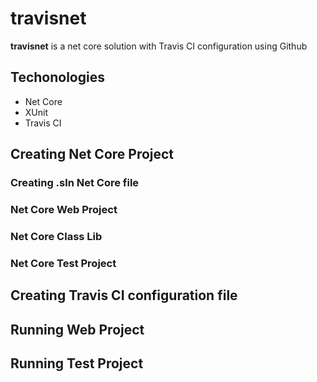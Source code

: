 # travisnet

**travisnet** is a net core solution with Travis CI configuration using Github


## Techonologies

- Net Core
- XUnit
- Travis CI

## Creating Net Core Project

### Creating .sln Net Core file

### Net Core Web Project

### Net Core Class Lib

### Net Core Test Project

## Creating Travis CI configuration file

## Running Web Project

## Running Test Project
